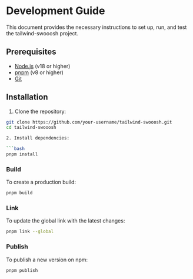 # Development Guide

This document provides the necessary instructions to set up, run, and test the tailwind-swooosh project.

## Prerequisites

- [Node.js](https://nodejs.org/) (v18 or higher)
- [pnpm](https://pnpm.io/) (v8 or higher)
- [Git](https://git-scm.com/)

## Installation

1. Clone the repository:

```bash
git clone https://github.com/your-username/tailwind-swooosh.git
cd tailwind-swooosh

2. Install dependencies:

```bash
pnpm install
```
### Build
To create a production build:

```bash
pnpm build
```

### Link
To update the global link with the latest changes:

```bash
pnpm link --global
```

### Publish
To publish a new version on npm:

```bash
pnpm publish
```
